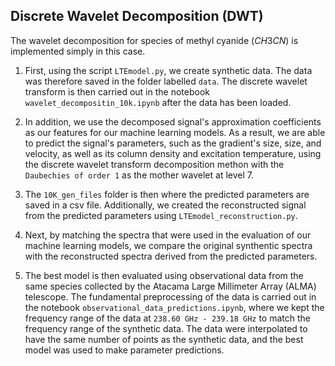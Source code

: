 ## Discrete Wavelet Decomposition (DWT)

The wavelet decomposition for species of methyl cyanide ($CH 3CN$) is implemented simply in this case.

1. First, using the script `LTEmodel.py`, we create synthetic data. The data was therefore saved in the folder labelled `data`. The discrete wavelet transform is then carried out in the notebook `wavelet_decompositin_10k.ipynb` after the data has been loaded.

2. In addition, we use the decomposed signal's approximation coefficients as our features for our machine learning models. As a result, we are able to predict the signal's parameters, such as the gradient's size, size, and velocity, as well as its column density and excitation temperature, using the discrete wavelet transform decomposition methon with the `Daubechies of order 1` as the mother wavelet at level 7.

3. The `10K_gen_files` folder is then where the predicted parameters are saved in a csv file. Additionally, we created the reconstructed signal from the predicted parameters using `LTEmodel_reconstruction.py`.

4. Next, by matching the spectra that were used in the evaluation of our machine learning models, we compare the original synthentic spectra with the reconstructed spectra derived from the predicted parameters.

5. The best model is then evaluated using observational data from the same species collected by the Atacama Large Millimeter Array (ALMA) telescope. The fundamental preprocessing of the data is carried out in the notebook `observational_data_predictions.ipynb`, where we kept the frequency range of the data at `238.60 GHz - 239.18 GHz` to match the frequency range of the synthetic data. The data were interpolated to have the same number of points as the synthetic data, and the best model was used to make parameter predictions.
